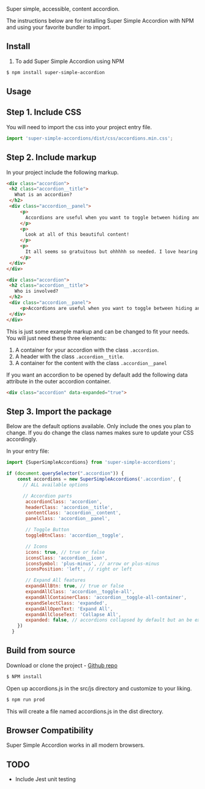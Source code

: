 Super simple, accessible, content accordion.

The instructions below are for installing Super Simple Accordion with NPM and using your favorite bundler to import.

## Install

1. To add Super Simple Accordion using NPM

```sh
$ npm install super-simple-accordion

```

## Usage

## Step 1. Include CSS

You will need to import the css into your project entry file.

```js
import 'super-simple-accordions/dist/css/accordions.min.css';
```

## Step 2. Include markup

In your project include the following markup.

```html
<div class="accordion">
 <h2 class="accordion__title">
   What is an accordion?
 </h2>
 <div class="accordion__panel">
     <p>
       Accordions are useful when you want to toggle between hiding and showing large amounts of content.
     </p>
     <p>
       Look at all of this beautiful content!
     </p>
     <p>
       It all seems so gratuitous but ohhhhh so needed. I love hearing myself talk (type?)!
     </p>
 </div>
</div>

<div class="accordion">
 <h2 class="accordion__title">
   Who is involved?
 </h2>
 <div class="accordion__panel">
     <p>Accordions are useful when you want to toggle between hiding and showing large amounts of content.</p>
 </div>
</div>
```

This is just some example markup and can be changed to fit your needs. You will just need these three elements:

 1. A container for your accordion with the class `.accordion`. 
 2. A header with the class `.accordion__title`.
 3. A container for the content with the class `.accordion__panel`

If you want an accordion to be opened by default add the following data attribute in the outer accordion container.

```html
<div class="accordion" data-expanded="true">
```

## Step 3. Import the package

Below are the default options available. Only include the ones you plan to change. If you do change the class names makes sure to update your CSS accordingly.

In your entry file:

```js
import {SuperSimpleAccordions} from 'super-simple-accordions';

if (document.querySelector(".accordion")) {
    const accordions = new SuperSimpleAccordions('.accordion', {
      // ALL available options

      // Accordion parts
       accordionClass: 'accordion',
       headerClass: 'accordion__title',
       contentClass: 'accordion__content',
       panelClass: 'accordion__panel',

       // Toggle Button
       toggleBtnClass: 'accordion__toggle',

       // Icons
       icons: true, // true or false
       iconsClass: 'accordion__icon',
       iconsSymbol: 'plus-minus', // arrow or plus-minus
       iconsPosition: 'left', // right or left

       // Expand All features
       expandAllBtn: true, // true or false 
       expandAllClass: 'accordion__toggle-all',
       expandAllContainerClass: 'accordion__toggle-all-container',
       expandSelectClass: 'expanded',
       expandAllOpenText: 'Expand All',
       expandAllCloseText: 'Collapse All',
       expanded: false, // accordions collapsed by default but an be expanded
    })
  }
```
## Build from source

Download or clone the project - [Github repo](https://github.com/brudolph/super-simple-accordion)

```sh
$ NPM install

```

Open up accordions.js in the src/js directory and customize to your liking.


```sh
$ npm run prod

```

This will create a file named accordions.js in the dist directory.


## Browser Compatibility

Super Simple Accordion works in all modern browsers.


## TODO

* Include Jest unit testing


